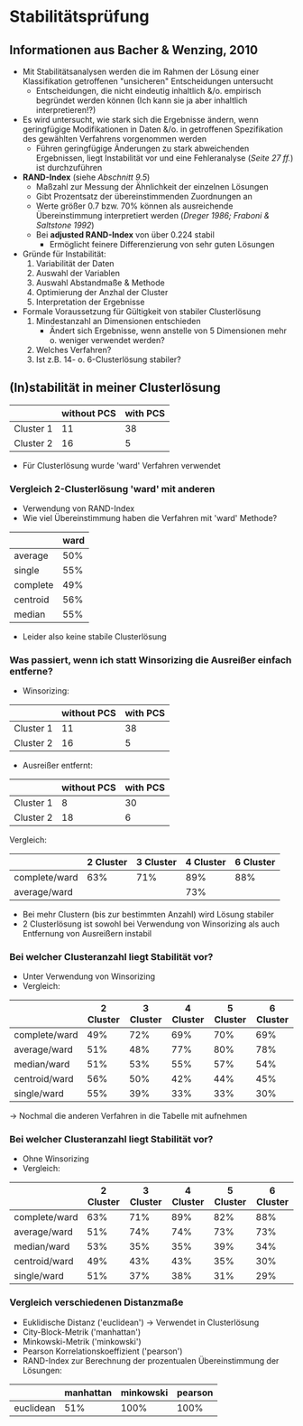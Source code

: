 # Stabilitätsprüfung

## Informationen aus Bacher &  Wenzing, 2010
- Mit Stabilitätsanalysen werden die im Rahmen der Lösung einer Klassifikation getroffenen "unsicheren" Entscheidungen untersucht
  - Entscheidungen, die nicht eindeutig inhaltlich &/o. empirisch begründet werden können (Ich kann sie ja aber inhaltlich interpretieren!?)
- Es wird untersucht, wie stark sich die Ergebnisse ändern, wenn geringfügige Modifikationen in Daten &/o. in getroffenen Spezifikation des gewählten Verfahrens vorgenommen werden
  - Führen geringfügige Änderungen zu stark abweichenden Ergebnissen, liegt Instabilität vor und eine Fehleranalyse (*Seite 27 ff.*) ist durchzuführen
- **RAND-Index** (siehe *Abschnitt 9.5*)
  - Maßzahl zur Messung der Ähnlichkeit der einzelnen Lösungen
  - Gibt Prozentsatz der übereinstimmenden Zuordnungen an
  - Werte größer 0.7 bzw. 70% können als ausreichende Übereinstimmung interpretiert werden (*Dreger 1986; Fraboni & Saltstone 1992*)
  - Bei **adjusted RAND-Index** von über 0.224 stabil
    - Ermöglicht feinere Differenzierung von sehr guten Lösungen
- Gründe für Instabilität:
  1. Variabilität der Daten
  2. Auswahl der Variablen
  3. Auswahl Abstandmaße & Methode
  4. Optimierung der Anzhal der Cluster
  5. Interpretation der Ergebnisse
- Formale Voraussetzung für Gültigkeit von stabiler Clusterlösung
  1. Mindestanzahl an Dimensionen entschieden
     - Ändert sich Ergebnisse, wenn anstelle von 5 Dimensionen mehr o. weniger verwendet werden?
  2. Welches Verfahren?
  3. Ist z.B. 14- o. 6-Clusterlösung stabiler?

## (In)stabilität in meiner Clusterlösung

<table>
  <thead>
    <tr>
      <th></th>
      <th>without PCS</th>
      <th>with PCS</th>
    </tr>
  </thead>
  <tbody>
    <tr>
      <td>Cluster 1</td>
      <td>11</td>
      <td>38</td>
    </tr>
    <tr>
      <td>Cluster 2</td>
      <td>16</td>
      <td>5</td>
    </tr>
  </tbody>
</table>

- Für Clusterlösung wurde 'ward' Verfahren verwendet

### Vergleich 2-Clusterlösung 'ward' mit anderen
- Verwendung von RAND-Index
- Wie viel Übereinstimmung haben die Verfahren mit 'ward' Methode?

<table>
  <thead>
    <tr>
      <th></th>
      <th>ward</th>
    </tr>
  </thead>
  <tbody>
    <tr>
      <td>average</td>
      <td>50%</td>
    </tr>
    <tr>
      <td>single</td>
      <td>55%</td>
    </tr>
    <tr>
      <td>complete</td>
      <td>49%</td>
    </tr>
    <tr>
      <td>centroid</td>
      <td>56%</td>
    </tr>
    <tr>
      <td>median</td>
      <td>55%</td>
    </tr>
  </tbody>
</table>

- Leider also keine stabile Clusterlösung

### Was passiert, wenn ich statt Winsorizing die Ausreißer einfach entferne?
- Winsorizing:
<table>
  <thead>
    <tr>
      <th></th>
      <th>without PCS</th>
      <th>with PCS</th>
    </tr>
  </thead>
  <tbody>
    <tr>
      <td>Cluster 1</td>
      <td>11</td>
      <td>38</td>
    </tr>
    <tr>
      <td>Cluster 2</td>
      <td>16</td>
      <td>5</td>
    </tr>
  </tbody>
</table>

- Ausreißer entfernt:
<table>
  <thead>
    <tr>
      <th></th>
      <th>without PCS</th>
      <th>with PCS</th>
    </tr>
  </thead>
  <tbody>
    <tr>
      <td>Cluster 1</td>
      <td>8</td>
      <td>30</td>
    </tr>
    <tr>
      <td>Cluster 2</td>
      <td>18</td>
      <td>6</td>
    </tr>
  </tbody>
</table>

Vergleich:

<table>
  <thead>
    <tr>
      <th></th>
      <th>2 Cluster</th>
      <th>3 Cluster</th>
      <th>4 Cluster</th>
      <th>6 Cluster</th>
    </tr>
  </thead>
  <tbody>
    <tr>
      <td>complete/ward</td>
      <td>63%</td>
      <td>71%</td>
      <td>89%</td>
      <td>88%</td>
    </tr>
    <tr>
      <td>average/ward</td>
      <td></td>
      <td></td>
      <td>73%</td>
      <td></td>
    </tr>
    <tr>
  </tbody>
</table>

- Bei mehr Clustern (bis zur bestimmten Anzahl) wird Lösung stabiler
- 2 Clusterlösung ist sowohl bei Verwendung von Winsorizing als auch Entfernung von Ausreißern instabil

### Bei welcher Clusteranzahl liegt Stabilität vor?
- Unter Verwendung von Winsorizing 
- Vergleich:

<table>
  <thead>
    <tr>
      <th></th>
      <th>2 Cluster</th>
      <th>3 Cluster</th>
      <th>4 Cluster</th>
      <th>5 Cluster</th>
      <th>6 Cluster</th>
    </tr>
  </thead>
  <tbody>
    <tr>
      <td>complete/ward</td>
      <td>49%</td>
      <td>72%</td>
      <td>69%</td>
      <td>70%</td>
      <td>69%</td>
    </tr>
    <tr>
      <td>average/ward</td>
      <td>51%</td>
      <td>48%</td>
      <td>77%</td>
      <td>80%</td>
      <td>78%</td>
    </tr>
    <tr>
      <td>median/ward</td>
      <td>51%</td>
      <td>53%</td>
      <td>55%</td>
      <td>57%</td>
      <td>54%</td>
    </tr>
    <tr>
      <td>centroid/ward</td>
      <td>56%</td>
      <td>50%</td>
      <td>42%</td>
      <td>44%</td>
      <td>45%</td>
    </tr>
    <tr>
      <td>single/ward</td>
      <td>55%</td>
      <td>39%</td>
      <td>33%</td>
      <td>33%</td>
      <td>30%</td>
    </tr>
    <tr>
  </tbody>
</table>

-> Nochmal die anderen Verfahren in die Tabelle mit aufnehmen

### Bei welcher Clusteranzahl liegt Stabilität vor?
- Ohne Winsorizing 
- Vergleich:

<table>
  <thead>
    <tr>
      <th></th>
      <th>2 Cluster</th>
      <th>3 Cluster</th>
      <th>4 Cluster</th>
      <th>5 Cluster</th>
      <th>6 Cluster</th>
    </tr>
  </thead>
  <tbody>
    <tr>
      <td>complete/ward</td>
      <td>63%</td>
      <td>71%</td>
      <td>89%</td>
      <td>82%</td>
      <td>88%</td>
    </tr>
    <tr>
      <td>average/ward</td>
      <td>51%</td>
      <td>74%</td>
      <td>74%</td>
      <td>73%</td>
      <td>73%</td>
    </tr>
    <tr>
      <td>median/ward</td>
      <td>53%</td>
      <td>35%</td>
      <td>35%</td>
      <td>39%</td>
      <td>34%</td>
    </tr>
    <tr>
      <td>centroid/ward</td>
      <td>49%</td>
      <td>43%</td>
      <td>43%</td>
      <td>35%</td>
      <td>30%</td>
    </tr>
    <tr>
      <td>single/ward</td>
      <td>51%</td>
      <td>37%</td>
      <td>38%</td>
      <td>31%</td>
      <td>29%</td>
    </tr>
    <tr>
  </tbody>
</table>

### Vergleich verschiedenen Distanzmaße
- Euklidische Distanz ('euclidean') -> Verwendet in Clusterlösung
- City-Block-Metrik ('manhattan')
- Minkowski-Metrik ('minkowski')
- Pearson Korrelationskoeffizient ('pearson')
- RAND-Index zur Berechnung der prozentualen Übereinstimmung der Lösungen:

<table>
  <thead>
    <tr>
      <th></th>
      <th>manhattan</th>
      <th>minkowski</th>
      <th>pearson</th>
    </tr>
  </thead>
  <tbody>
    <tr>
      <td>euclidean</td>
      <td>51%</td>
      <td>100%</td>
      <td>100%</td>
    </tr>
    </tr>
  </tbody>
</table>
